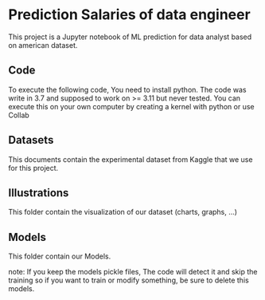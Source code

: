 # Prediction Salaries of data engineer
This project is a Jupyter notebook of ML prediction for data analyst based on american dataset.
##  Code
To execute the following code, You need to install python. The code was write in 3.7 and supposed to work on >= 3.11 but never tested.
You can execute this on your own computer by creating a kernel with python or use Collab
## Datasets
This documents contain the experimental dataset from Kaggle that we use for this project.
## Illustrations
This folder contain the visualization of our dataset (charts, graphs, ...)
## Models
This folder contain our Models.

note: If you keep the models pickle files, The code will detect it and skip the training so if you want to train or modify something, be sure to delete this models.
